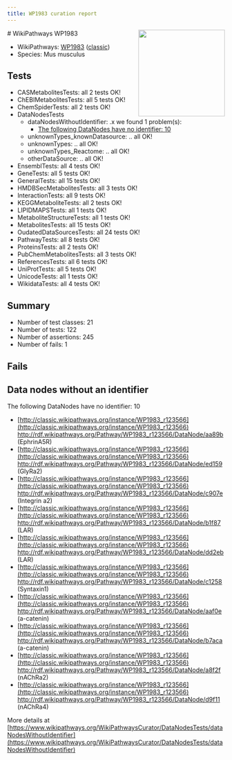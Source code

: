 ```yaml
---
title: WP1983 curation report
---
```


<img style="float: right; width: 200px" src="https://upload.wikimedia.org/wikipedia/commons/thumb/8/83/Wplogo_with_text_500.png/640px-Wplogo_with_text_500.png" />
# WikiPathways WP1983

* WikiPathways: [WP1983](https://wikipathways.org/pathways/WP1983) ([classic](https://classic.wikipathways.org/instance/WP1983))
* Species: Mus musculus
## Tests
* CASMetabolitesTests: all 2 tests OK!
* ChEBIMetabolitesTests: all 5 tests OK!
* ChemSpiderTests: all 2 tests OK!
* DataNodesTests
    * dataNodesWithoutIdentifier: .x we found 1 problem(s):
        * [The following DataNodes have no identifier: 10](#8792c490)
    * unknownTypes_knownDatasource: .. all OK!
    * unknownTypes: .. all OK!
    * unknownTypes_Reactome: .. all OK!
    * otherDataSource: .. all OK!
* EnsemblTests: all 4 tests OK!
* GeneTests: all 5 tests OK!
* GeneralTests: all 15 tests OK!
* HMDBSecMetabolitesTests: all 3 tests OK!
* InteractionTests: all 9 tests OK!
* KEGGMetaboliteTests: all 2 tests OK!
* LIPIDMAPSTests: all 1 tests OK!
* MetaboliteStructureTests: all 1 tests OK!
* MetabolitesTests: all 15 tests OK!
* OudatedDataSourcesTests: all 24 tests OK!
* PathwayTests: all 8 tests OK!
* ProteinsTests: all 2 tests OK!
* PubChemMetabolitesTests: all 3 tests OK!
* ReferencesTests: all 6 tests OK!
* UniProtTests: all 5 tests OK!
* UnicodeTests: all 1 tests OK!
* WikidataTests: all 4 tests OK!


## Summary

* Number of test classes: 21
* Number of tests: 122
* Number of assertions: 245
* Number of fails: 1

## Fails

<a name="8792c490" />

## Data nodes without an identifier

The following DataNodes have no identifier: 10

* [http://classic.wikipathways.org/instance/WP1983_r123566](http://classic.wikipathways.org/instance/WP1983_r123566) http://rdf.wikipathways.org/Pathway/WP1983_r123566/DataNode/aa89b (EphrinA5R)
* [http://classic.wikipathways.org/instance/WP1983_r123566](http://classic.wikipathways.org/instance/WP1983_r123566) http://rdf.wikipathways.org/Pathway/WP1983_r123566/DataNode/ed159 (GlyRa2)
* [http://classic.wikipathways.org/instance/WP1983_r123566](http://classic.wikipathways.org/instance/WP1983_r123566) http://rdf.wikipathways.org/Pathway/WP1983_r123566/DataNode/c907e (Integrin a2)
* [http://classic.wikipathways.org/instance/WP1983_r123566](http://classic.wikipathways.org/instance/WP1983_r123566) http://rdf.wikipathways.org/Pathway/WP1983_r123566/DataNode/b1f87 (LAR)
* [http://classic.wikipathways.org/instance/WP1983_r123566](http://classic.wikipathways.org/instance/WP1983_r123566) http://rdf.wikipathways.org/Pathway/WP1983_r123566/DataNode/dd2eb (LAR)
* [http://classic.wikipathways.org/instance/WP1983_r123566](http://classic.wikipathways.org/instance/WP1983_r123566) http://rdf.wikipathways.org/Pathway/WP1983_r123566/DataNode/c1258 (Syntaxin1)
* [http://classic.wikipathways.org/instance/WP1983_r123566](http://classic.wikipathways.org/instance/WP1983_r123566) http://rdf.wikipathways.org/Pathway/WP1983_r123566/DataNode/aaf0e (a-catenin)
* [http://classic.wikipathways.org/instance/WP1983_r123566](http://classic.wikipathways.org/instance/WP1983_r123566) http://rdf.wikipathways.org/Pathway/WP1983_r123566/DataNode/b7aca (a-catenin)
* [http://classic.wikipathways.org/instance/WP1983_r123566](http://classic.wikipathways.org/instance/WP1983_r123566) http://rdf.wikipathways.org/Pathway/WP1983_r123566/DataNode/a8f2f (nAChRa2)
* [http://classic.wikipathways.org/instance/WP1983_r123566](http://classic.wikipathways.org/instance/WP1983_r123566) http://rdf.wikipathways.org/Pathway/WP1983_r123566/DataNode/d9f11 (nAChRa4)


More details at [https://www.wikipathways.org/WikiPathwaysCurator/DataNodesTests/dataNodesWithoutIdentifier](https://www.wikipathways.org/WikiPathwaysCurator/DataNodesTests/dataNodesWithoutIdentifier)

